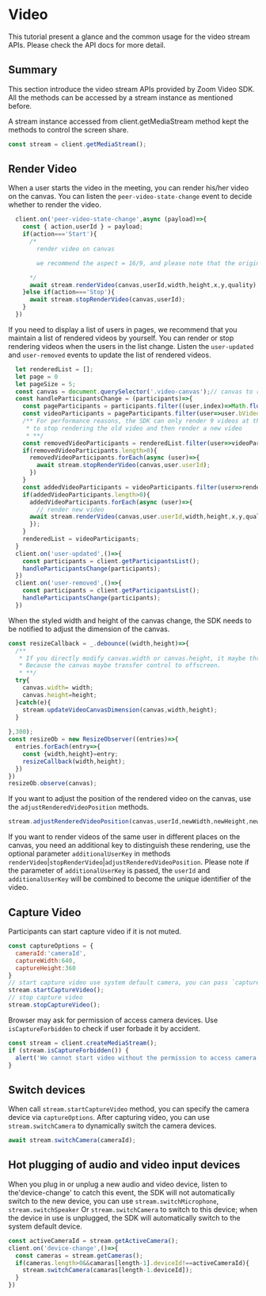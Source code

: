 # Video
This tutorial present a glance and the common usage for the video stream APIs. Please check the API docs for more detail.

## Summary
This section introduce the video stream APIs provided by Zoom Video SDK. All the methods can be accessed by a stream instance as mentioned before.

A stream instance accessed from client.getMediaStream method kept the methods to control the screen share.
```javascript
const stream = client.getMediaStream();
```

## Render Video

When a user starts the video in the meeting, you can render his/her video on the canvas. You can listen the `peer-video-state-change` event to decide whether to render the video.
```javascript
  client.on('peer-video-state-change',async (payload)=>{
    const { action,userId } = payload;
    if(action==='Start'){
      /* 
        render video on canvas 

        we recommend the aspect = 16/9, and please note that the origin of the coordinates is the lower left corner of the canvas.

      */
      await stream.renderVideo(canvas,userId,width,height,x,y,quality);
    }else if(action==='Stop'){
      await stream.stopRenderVideo(canvas,userId);
    }
  })
```

If you need to display a list of users in pages, we recommend that you maintain a list of rendered videos by yourself. You can render or stop rendering videos when the users in the list change. Listen the `user-updated` and `user-removed` events to update the list of rendered videos.

```javascript
  let renderedList = [];
  let page = 0
  let pageSize = 5;
  const canvas = document.querySelector('.video-canvas');// canvas to render the video
  const handleParticipantsChange = (participants)=>{
    const pageParticipants = participants.filter((user,index)=>Math.floor(index/pageSize)===page);
    const videoParticipants = pageParticipants.filter(user=>user.bVideoOn);
    /** For performance reasons, the SDK can only render 9 videos at the same time， we recommand 
     * to stop rendering the old video and then render a new video
     * **/
    const removedVideoParticipants = renderedList.filter(user=>videoParticipants.findIndex(user2=>user2.userId===user.userId)===-1);
    if(removedVideoParticipants.length>0){
      removedVideoParticipants.forEach(async (user)=>{
        await stream.stopRenderVideo(canvas,user.userId);
      })
    }
    const addedVideoParticipants = videoParticipants.filter(user=>renderedList.findIndex(user2=>user2.userId===user.userId)===-1);
    if(addedVideoParticipants.length>0){
      addedVideoParticipants.forEach(async (user)=>{
        // render new video
      await stream.renderVideo(canvas,user.userId,width,height,x,y,quality);
      });
    }
    renderedList = videoParticipants;
  }
  client.on('user-updated',()=>{
    const participants = client.getParticipantsList();
    handleParticipantsChange(participants);
  })
  client.on('user-removed',()=>{
    const participants = client.getParticipantsList();
    handleParticipantsChange(participants);
  })
```

When the styled width and height of the canvas change, the SDK needs to be notified to adjust the dimension of the canvas.

```javascript
const resizeCallback = _.debounce((width,height)=>{
  /** 
   * If you directly modify canvas.width or canvas.height, it maybe throw errors.
   * Because the canvas maybe transfer control to offscreen.
   * **/
  try{
    canvas.width= width;
    canvas.height=height;
  }catch(e){
    stream.updateVideoCanvasDimension(canvas,width,height);
  }
  
},300);
const resizeOb = new ResizeObserver((entries)=>{
  entries.forEach(entry=>{
    const {width,height}=entry;
    resizeCallback(width,height);
  })
})
resizeOb.observe(canvas);
```

If you want to adjust the position of the rendered video on the canvas, use the `adjustRenderedVideoPosition` methods.

```javascript
stream.adjustRenderedVideoPosition(canvas,userId,newWidth,newHeight,newX,newY);
```

If you want to render videos of the same user in different places on the canvas, you need an additional key to distinguish these rendering, use the optional parameter `additionalUserKey` in methods `renderVideo`|`stopRenderVideo`|`adjustRenderedVideoPosition`. Please note if the parameter of `additionalUserKey` is passed, the `userId` and `additionalUserKey` will be combined to become the unique identifier of the video.


## Capture Video
Participants can start capture video if it is not muted. 

```javascript
const captureOptions = {
  cameraId:'cameraId',
  captureWidth:640,
  captureHeight:360
}
// start capture video use system default camera, you can pass `captureOptions` to specify the camera device and capture width and height.
stream.startCaptureVideo();
// stop capture video
stream.stopCaptureVideo();

```


Browser may ask for permission of access camera devices. Use `isCaptureForbidden` to check if user forbade it by accident.
```javascript
const stream = client.createMediaStream();
if (stream.isCaptureForbidden()) {
  alert('We cannot start video without the permission to access camera.');
}
```

## Switch devices
When call `stream.startCaptureVideo` method, you can specify the camera device via `captureOptions`. After capturing video, you can use `stream.switchCamera` to dynamically switch the camera devices.

```javascript
await stream.switchCamera(cameraId);
```

## Hot plugging of audio and video input devices
When you plug in or unplug a new audio and video device, listen to the'device-change' to catch this event, the SDK will not automatically switch to the new device, you can use `stream.switchMicrophone`, `stream.switchSpeaker` Or `stream.switchCamera` to switch to this device; when the device in use is unplugged, the SDK will automatically switch to the system default device.

```javascript
const activeCameraId = stream.getActiveCamera();
client.on('device-change',()=>{
  const cameras = stream.getCameras();
  if(cameras.length>0&&camaras[length-1].deviceId!==activeCameraId){
    stream.switchCamera(camaras[length-1.deviceId]);
  }
})
```
